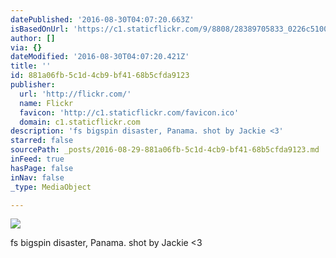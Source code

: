 ```yaml
---
datePublished: '2016-08-30T04:07:20.663Z'
isBasedOnUrl: 'https://c1.staticflickr.com/9/8808/28389705833_0226c51005_o.gif'
author: []
via: {}
dateModified: '2016-08-30T04:07:20.421Z'
title: ''
id: 881a06fb-5c1d-4cb9-bf41-68b5cfda9123
publisher:
  url: 'http://flickr.com/'
  name: Flickr
  favicon: 'http://c1.staticflickr.com/favicon.ico'
  domain: c1.staticflickr.com
description: 'fs bigspin disaster, Panama. shot by Jackie <3'
starred: false
sourcePath: _posts/2016-08-29-881a06fb-5c1d-4cb9-bf41-68b5cfda9123.md
inFeed: true
hasPage: false
inNav: false
_type: MediaObject

---
```

![](https://imgflo.herokuapp.com/graph/2b2431f8e7ba7b0/c6c80cbb32fb8dc3aebc75cc311cf108/noop.gif?input=http%3A%2F%2Fc1.staticflickr.com%2F9%2F8808%2F28389705833_0226c51005_o.gif)

fs bigspin disaster, Panama. shot by Jackie <3